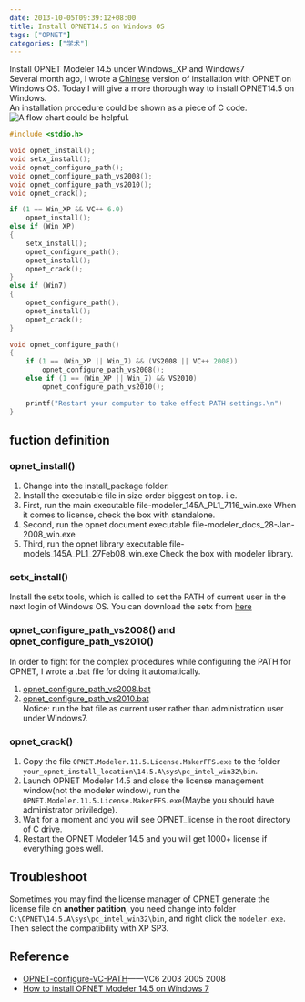 ```yaml
---
date: 2013-10-05T09:39:12+08:00
title: Install OPNET14.5 on Windows OS
tags: ["OPNET"]
categories: ["学术"]
---
```


Install OPNET Modeler 14.5 under Windows_XP and Windows7  
Several month ago, I wrote a [Chinese](http://126.am/uGltr3) version of installation with OPNET on Windows OS. Today I will give a more thorough way to install OPNET14.5 on Windows.    
An installation procedure could be shown as a piece of C code.  
![A flow chart](http://7xojrx.com1.z0.glb.clouddn.com/images/misc/opnet_install.jpg) could be helpful.  

```c
#include <stdio.h>

void opnet_install();
void setx_install();
void opnet_configure_path();
void opnet_configure_path_vs2008();
void opnet_configure_path_vs2010();
void opnet_crack();

if (1 == Win_XP && VC++ 6.0)  
    opnet_install();  
else if (Win_XP) 
{
    setx_install();
    opnet_configure_path();
    opnet_install();
    opnet_crack();
}
else if (Win7)
{
    opnet_configure_path();
    opnet_install();
    opnet_crack();
}

void opnet_configure_path()
{
    if (1 == (Win_XP || Win_7) && (VS2008 || VC++ 2008)) 
        opnet_configure_path_vs2008();
    else if (1 == (Win_XP || Win_7) && VS2010) 
        opnet_configure_path_vs2010();

    printf("Restart your computer to take effect PATH settings.\n")
}
```

## fuction definition 
### opnet_install()  

1. Change into the install_package folder.  
1. Install the executable file in size order biggest on top. i.e.  
1. First, run the main executable file-modeler_145A_PL1_7116_win.exe When it comes to license, check the box with standalone.  
1. Second, run the opnet document executable file-modeler_docs_28-Jan-2008_win.exe  
1. Third, run the opnet library executable file-models_145A_PL1_27Feb08_win.exe Check the box with modeler library.  

### setx_install()  
Install the setx tools, which is called to set the PATH of current user in the next login of Windows OS. You can download the setx from [here](http://db.tt/nTfoGgtB) 

### opnet_configure_path_vs2008() and opnet_configure_path_vs2010()  
In order to fight for the complex procedures while configuring the PATH for OPNET, I wrote a .bat file for doing it automatically.  
1. [opnet_configure_path_vs2008.bat](https://dl.dropboxusercontent.com/u/54487077/blog/opnet-vs2008.bat)  
2. [opnet_configure_path_vs2010.bat](https://dl.dropboxusercontent.com/u/54487077/blog/opnet-vs2010.bat)  
Notice: run the bat file as current user rather than administration user under Windows7.  

### opnet_crack()  
1. Copy the file `OPNET.Modeler.11.5.License.MakerFFS.exe` to the folder `your_opnet_install_location\14.5.A\sys\pc_intel_win32\bin`.  
1. Launch OPNET Modeler 14.5 and close the license management window(not the modeler window), run the `OPNET.Modeler.11.5.License.MakerFFS.exe`(Maybe you should have administrator priviledge).  
1. Wait for a moment and you will see OPNET_license in the root directory of C drive.  
1. Restart the OPNET Modeler 14.5 and you will get 1000+ license if everything goes well.  

## Troubleshoot  
Sometimes you may find the license manager of OPNET generate the license file on **another patition**, you need change into folder `C:\OPNET\14.5.A\sys\pc_intel_win32\bin`, and right click the `modeler.exe`. Then select the compatibility with XP SP3.  

## Reference  
* [OPNET-configure-VC-PATH](http://db.tt/7YdSKESL)——VC6 2003 2005 2008  
* [How to install OPNET Modeler 14.5 on Windows 7](http://db.tt/R9vulOHp)
